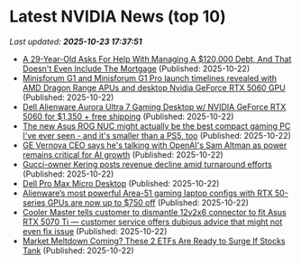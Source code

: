 # Latest NVIDIA News (top 10)
_Last updated: **2025-10-23 17:37:51**_

- [A 29-Year-Old Asks For Help With Managing A $120,000 Debt, And That Doesn't Even Include The Mortgage](https://finance.yahoo.com/news/29-old-asks-help-managing-173107923.html) (Published: 2025-10-22)
- [Minisforum G1 and Minisforum G1 Pro launch timelines revealed with AMD Dragon Range APUs and desktop Nvidia GeForce RTX 5060 GPU](https://www.notebookcheck.net/Minisforum-G1-and-Minisforum-G1-Pro-launch-timelines-revealed-with-AMD-Dragon-Range-APUs-and-desktop-Nvidia-GeForce-RTX-5060-GPU.1144675.0.html) (Published: 2025-10-22)
- [Dell Alienware Aurora Ultra 7 Gaming Desktop w/ NVIDIA GeForce RTX 5060 for $1,350 + free shipping](https://www.dealnews.com/Dell-Alienware-Aurora-Ultra-7-Gaming-Desktop-w-NVIDIA-Ge-Force-RTX-5060-for-1-350-free-shipping/21778151.html) (Published: 2025-10-22)
- [The new Asus ROG NUC might actually be the best compact gaming PC I've ever seen - and it's smaller than a PS5, too](https://www.techradar.com/computing/gaming-pcs/asus-rog-nuc-2025-review) (Published: 2025-10-22)
- [GE Vernova CEO says he's talking with OpenAI's Sam Altman as power remains critical for AI growth](https://www.cnbc.com/2025/10/22/ge-vernova-ceo-says-hes-talking-with-openais-sam-altman-.html) (Published: 2025-10-22)
- [Gucci-owner Kering posts revenue decline amid turnaround efforts](https://finance.yahoo.com/news/gucci-owner-kering-posts-revenue-164855957.html) (Published: 2025-10-22)
- [Dell Pro Max Micro Desktop](https://thegadgetflow.com/?p=705164) (Published: 2025-10-22)
- [Alienware’s most powerful Area-51 gaming laptop configs with RTX 50-series GPUs are now up to $750 off](http://9to5toys.com/2025/10/22/alienware-area-51-gaming-laptop-configs-now-up-to-750-off/) (Published: 2025-10-22)
- [Cooler Master tells customer to dismantle 12v2x6 connector to fit Asus RTX 5070 Ti — customer service offers dubious advice that might not even fix issue](https://www.tomshardware.com/pc-components/gpus/cooler-master-tells-customer-to-dismantle-12v2x6-connector-to-fit-asus-rtx-5070-ti-customer-service-offers-dubious-advice-that-might-not-even-fix-issue) (Published: 2025-10-22)
- [Market Meltdown Coming? These 2 ETFs Are Ready to Surge If Stocks Tank](https://biztoc.com/x/f0e98a068d9c065c) (Published: 2025-10-22)
